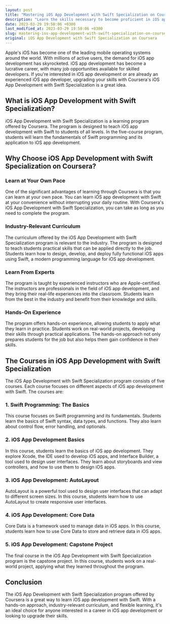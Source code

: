 ```yaml
---
layout: post
title: "Mastering iOS App Development with Swift Specialization on Coursera"
description: "Learn the skills necessary to become proficient in iOS app development with Swift through Coursera's iOS App Development with Swift Specialization."
date: 2023-03-29 19:50:06 +0300
last_modified_at: 2023-03-29 19:50:06 +0300
slug: mastering-ios-app-development-with-swift-specialization-on-coursera
original: iOS App Development with Swift Specialization on Coursera
---
```


Apple's iOS has become one of the leading mobile operating systems around the world. With millions of active users, the demand for iOS app development has skyrocketed. iOS app development has become a lucrative career, with many job opportunities available for skilled developers. If you're interested in iOS app development or are already an experienced iOS app developer, upgrading your skills with Coursera's iOS App Development with Swift Specialization is a great idea.

## What is iOS App Development with Swift Specialization?

iOS App Development with Swift Specialization is a learning program offered by Coursera. The program is designed to teach iOS app development with Swift to students of all levels. In the five-course program, students will learn the fundamentals of Swift programming and its application to iOS app development.

## Why Choose iOS App Development with Swift Specialization on Coursera?

### Learn at Your Own Pace

One of the significant advantages of learning through Coursera is that you can learn at your own pace. You can learn iOS app development with Swift at your convenience without interrupting your daily routine. With Coursera's iOS App Development with Swift Specialization, you can take as long as you need to complete the program.

### Industry-Relevant Curriculum

The curriculum offered by the iOS App Development with Swift Specialization program is relevant to the industry. The program is designed to teach students practical skills that can be applied directly to the job. Students learn how to design, develop, and deploy fully functional iOS apps using Swift, a modern programming language for iOS app development.

### Learn From Experts

The program is taught by experienced instructors who are Apple-certified. The instructors are professionals in the field of iOS app development, and they bring their real-life experiences into the classroom. Students learn from the best in the industry and benefit from their knowledge and skills.

### Hands-On Experience

The program offers hands-on experience, allowing students to apply what they learn in practice. Students work on real-world projects, developing their skills through practical applications. The hands-on approach not only prepares students for the job but also helps them gain confidence in their skills.

## The Courses in iOS App Development with Swift Specialization

The iOS App Development with Swift Specialization program consists of five courses. Each course focuses on different aspects of iOS app development with Swift. The courses are:

### 1. Swift Programming: The Basics

This course focuses on Swift programming and its fundamentals. Students learn the basics of Swift syntax, data types, and functions. They also learn about control flow, error handling, and optionals.

### 2. iOS App Development Basics

In this course, students learn the basics of iOS app development. They explore Xcode, the IDE used to develop iOS apps, and Interface Builder, a tool used to design user interfaces. They learn about storyboards and view controllers, and how to use them to design iOS apps.

### 3. iOS App Development: AutoLayout

AutoLayout is a powerful tool used to design user interfaces that can adapt to different screen sizes. In this course, students learn how to use AutoLayout to create responsive user interfaces.

### 4. iOS App Development: Core Data

Core Data is a framework used to manage data in iOS apps. In this course, students learn how to use Core Data to store and retrieve data in iOS apps.

### 5. iOS App Development: Capstone Project

The final course in the iOS App Development with Swift Specialization program is the capstone project. In this course, students work on a real-world project, applying what they learned throughout the program.

## Conclusion

The iOS App Development with Swift Specialization program offered by Coursera is a great way to learn iOS app development with Swift. With a hands-on approach, industry-relevant curriculum, and flexible learning, it's an ideal choice for anyone interested in a career in iOS app development or looking to upgrade their skills.